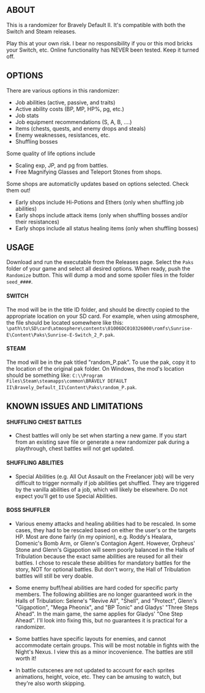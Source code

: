 ## ABOUT

This is a randomizer for Bravely Default II. It's compatible with both
the Switch and Steam releases.

Play this at your own risk. I bear no responsibility if you or this
mod bricks your Switch, etc. Online functionality has NEVER been
tested. Keep it turned off.

## OPTIONS

There are various options in this randomizer:

- Job abilities (active, passive, and traits)
- Active ability costs (BP, MP, HP%, pg, etc.)
- Job stats
- Job equipment recommendations (S, A, B, ....)
- Items (chests, quests, and enemy drops and steals)
- Enemy weaknesses, resistances, etc.
- Shuffling bosses

Some quality of life options include

- Scaling exp, JP, and pg from battles.
- Free Magnifying Glasses and Teleport Stones from shops.

Some shops are automaticlly updates based on options selected. Check them out!

- Early shops include Hi-Potions and Ethers (only when shuffling job abilities)
- Early shops include attack items (only when shuffling bosses and/or their resistances)
- Early shops include all status healing items (only when shuffling bosses)

## USAGE

Download and run the executable from the Releases page. Select the
`Paks` folder of your game and select all desired options. When ready,
push the `Randomize` button. This will dump a mod and some spoiler
files in the folder `seed_####`.

#### SWITCH

The mod will be in the title ID folder, and should be directly copied
to the appropriate location on your SD card. For example, when using
atmosphere, the file should be located somewhere like this:
`\path\to\SD\card\atmosphere\contents\01006DC010326000\romfs\Sunrise-E\Content\Paks\Sunrise-E-Switch_2_P.pak`.

#### STEAM

The mod will be in the pak titled "random_P.pak". To use the pak, copy
it to the location of the original pak folder. On Windows, the mod's location should be something like:
`C:\\Program Files\Steam\steamapps\common\BRAVELY DEFAULT II\Bravely_Default_II\Content\Paks\random_P.pak`.


## KNOWN ISSUES AND LIMITATIONS

#### SHUFFLING CHEST BATTLES

- Chest battles will only be set when starting a new game. If you
  start from an existing save file or generate a new randomizer pak
  during a playthrough, chest battles will not get updated.

#### SHUFFLING ABILITIES

- Special Abilities (e.g. All Out Assault on the Freelancer job) will
  be very difficult to trigger normally if job abilities get
  shuffled. They are triggered by the vanilla abilities of a job,
  which will likely be elsewhere. Do not expect you'll get to use
  Special Abilities.

#### BOSS SHUFFLER

- Various enemy attacks and healing abilities had to be rescaled. In
  some cases, they had to be rescaled based on either the user's or
  the targets HP. Most are done fairly (in my opinion), e.g. Roddy's
  Healara, Domenic's Bomb Arm, or Glenn's Contagion Agent. However,
  Orpheus' Stone and Glenn's Gigapotion will seem poorly balanced in
  the Halls of Tribulation because the exact same abilities are reused
  for all their battles. I chose to rescale these abilities for
  mandatory battles for the story, NOT for optional battles. But don't
  worry, the Hall of Tribulation battles will still be very doable.

- Some enemy buff/heal abilities are hard coded for specific party
  members. The following abilities are no longer guaranteed work in
  the Halls of Tribulation: Selene's "Revive All", "Shell", and
  "Protect", Glenn's "Gigapotion", "Mega Pheonix", and "BP Tonic" and
  Gladys' "Three Steps Ahead". In the main game, the same applies for
  Gladys' "One Step Ahead". I'll look into fixing this, but no
  guarantees it is practical for a randomizer.

- Some battles have specific layouts for enemies, and cannot
  accommodate certain groups. This will be most notable in fights with
  the Night's Nexus. I view this as a minor incovenience. The battles
  are still worth it!

- In battle cutscenes are not updated to account for each sprites
  animations, height, voice, etc. They can be amusing to watch, but
  they're also worth skipping.
